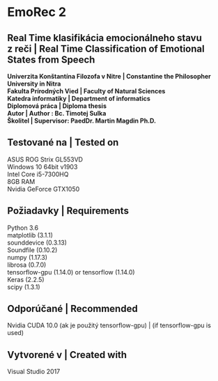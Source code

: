 # EmoRec 2

## Real Time klasifikácia emocionálneho stavu z reči | Real Time Classification of Emotional States from Speech
__Univerzita Konštantína Filozofa v Nitre | Constantine the Philosopher University in Nitra\
Fakulta Prírodných Vied | Faculty of Natural Sciences\
Katedra informatiky | Department of informatics\
Diplomová práca | Diploma thesis\
Autor | Author : Bc. Timotej Sulka\
Školitel | Supervisor: PaedDr. Martin Magdin Ph.D.__

## Testované na | Tested on
ASUS ROG Strix GL553VD\
Windows 10 64bit v1903\
Intel Core i5-7300HQ\
8GB RAM\
Nvidia GeForce GTX1050

## Požiadavky | Requirements
Python 3.6\
matplotlib (3.1.1)\
sounddevice (0.3.13)\
Soundfile (0.10.2)\
numpy (1.17.3)\
librosa (0.7.0)\
tensorflow-gpu (1.14.0) or tensorflow (1.14.0)\
Keras (2.2.5)\
scipy (1.3.1)

## Odporúčané | Recommended
Nvidia CUDA 10.0 (ak je použitý tensorflow-gpu) | (if tensorflow-gpu is used)

## Vytvorené v | Created with
Visual Studio 2017
